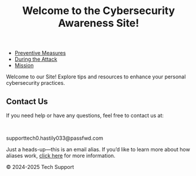  
<html lang="en">
 <head>
   <script src="header.js"></script>
 </head>
 <body>
    <header>
        <h1>Welcome to the Cybersecurity Awareness Site!</h1>
    </header>
    <nav>
            <ul>
                <li><a href="preventive.html">Preventive Measures</a></li>
                <li><a href="during.html">During the Attack</a></li> 
                <li><a href="mission.html">Mission</a></li>
            </ul>
        </nav>
    <main>
        <section class="intro">
            <p>Welcome to our Site! Explore tips and resources to enhance your personal cybersecurity practices.</p>
        </section>
        <section class="contact">
            <h2>Contact Us</h2>
            <p>If you need help or have any questions, feel free to contact us at: </p><br>
<p>supporttech0.hastily033@passfwd.com</p>
            </section>
             <p>Just a heads-up—this is an email alias. If you’d like to learn more about how aliases work, <a href="aliases.html">click here</a> for more information.</p>
    <footer>
        <p>&copy; 2024-2025 Tech Support</p>
    </footer>
